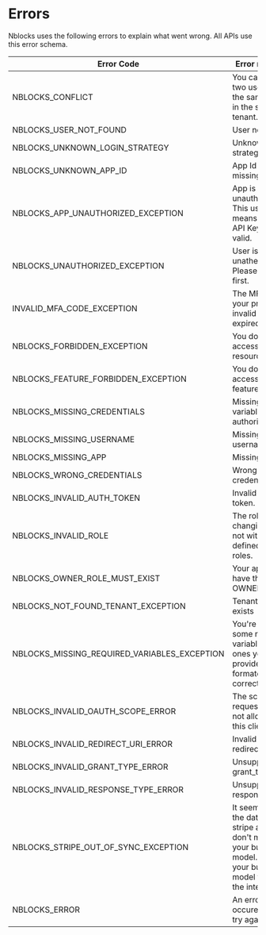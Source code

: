 # Errors

Nblocks uses the following errors to explain what went wrong. All APIs use this error schema.

| Error Code                                   | Error message                                                                                                                           |
| -------------------------------------------- | --------------------------------------------------------------------------------------------------------------------------------------- |
| NBLOCKS_CONFLICT                             | You cannot have two users with the same email in the same tenant.                                                                       |
| NBLOCKS_USER_NOT_FOUND                       | User not found.                                                                                                                         |
| NBLOCKS_UNKNOWN_LOGIN_STRATEGY               | Unknown login strategy.                                                                                                                 |
| NBLOCKS_UNKNOWN_APP_ID                       | App Id is missing.                                                                                                                      |
| NBLOCKS_APP_UNAUTHORIZED_EXCEPTION           | App is unauthenticated. This usually means your APP API Key is not valid.                                                               |
| NBLOCKS_UNAUTHORIZED_EXCEPTION               | User is unathenticated. Please login first.                                                                                             |
| INVALID_MFA_CODE_EXCEPTION                   | The MFA code your provided is invalid or expired.                                                                                       |
| NBLOCKS_FORBIDDEN_EXCEPTION                  | You do not have access to this resource.                                                                                                |
| NBLOCKS_FEATURE_FORBIDDEN_EXCEPTION          | You do not have access to this feature.                                                                                                 |
| NBLOCKS_MISSING_CREDENTIALS                  | Missing required variables to authorize.                                                                                                |
| NBLOCKS_MISSING_USERNAME                     | Missing username.                                                                                                                       |
| NBLOCKS_MISSING_APP                          | Missing app.                                                                                                                            |
| NBLOCKS_WRONG_CREDENTIALS                    | Wrong user credentials.                                                                                                                 |
| NBLOCKS_INVALID_AUTH_TOKEN                   | Invalid auth token.                                                                                                                     |
| NBLOCKS_INVALID_ROLE                         | The role you're changing to are not within your defined app roles.                                                                      |
| NBLOCKS_OWNER_ROLE_MUST_EXIST                | Your app must have the role OWNER.                                                                                                      |
| NBLOCKS_NOT_FOUND_TENANT_EXCEPTION           | Tenant do not exists                                                                                                                    |
| NBLOCKS_MISSING_REQUIRED_VARIABLES_EXCEPTION | You're missing some required variables or the ones you've provided are not formated correctly                                           |
| NBLOCKS_INVALID_OAUTH_SCOPE_ERROR            | The scope requested are not allowed for this client                                                                                     |
| NBLOCKS_INVALID_REDIRECT_URI_ERROR           | Invalid redirect_uri                                                                                                                    |
| NBLOCKS_INVALID_GRANT_TYPE_ERROR             | Unsupported grant_type                                                                                                                  |
| NBLOCKS_INVALID_RESPONSE_TYPE_ERROR          | Unsupported response_type                                                                                                               |
| NBLOCKS_STRIPE_OUT_OF_SYNC_EXCEPTION         | It seems that the the data in your stripe account don't match your business model. Update your business model to resync the integration |
| NBLOCKS_ERROR                                | An error occured. Please try again                                                                                                      |
